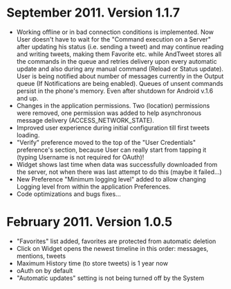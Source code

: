 # September 2011. Version 1.1.7 #
  * Working offline or in bad connection conditions is implemented. Now User doesn't have to wait for the "Command execution on a Server" after updating his status (i.e. sending a tweet) and may continue reading and writing tweets, making them Favorite etc. while AndTweet stores all the commands in the queue and retries delivery upon every automatic update and also during any manual command (Reload or Status update). User is being notified about number of messages currently in the Output queue (If Notifications are being enabled). Queues of unsent commands persist in the phone's memory. Even after shutdown for Android v.1.6 and up.
  * Changes in the application permissions. Two (location) permissions were removed, one permission was added to help asynchronous message delivery (ACCESS\_NETWORK\_STATE).
  * Improved user experience during initial configuration till first tweets loading.
  * "Verify" preference moved to the top of the "User Credentials" preference's section, because User can really start from tapping it (typing Username is not required for OAuth)!
  * Widget shows last time when data was successfully downloaded from the server, not when there was last attempt to do this (maybe it failed...)
  * New Preference "Minimum logging level" added to allow changing Logging level from within the application Preferences.
  * Code optimizations and bugs fixes...

# February 2011. Version 1.0.5 #
  * "Favorites" list added, favorites are protected from automatic deletion
  * Click on Widget opens the newest timeline in this order: messages, mentions, tweets
  * Maximum History time (to store tweets) is 1 year now
  * oAuth on by default
  * "Automatic updates" setting is not being turned off by the System